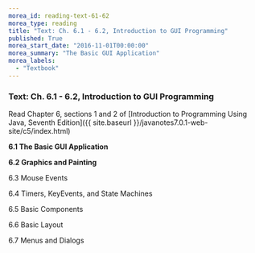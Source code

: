 ```yaml
---
morea_id: reading-text-61-62
morea_type: reading
title: "Text: Ch. 6.1 - 6.2, Introduction to GUI Programming"
published: True
morea_start_date: "2016-11-01T00:00:00"
morea_summary: "The Basic GUI Application"
morea_labels: 
  - "Textbook"
---
```


### Text: Ch. 6.1 - 6.2, Introduction to GUI Programming

Read Chapter 6, sections 1 and 2 of [Introduction to Programming Using Java, Seventh Edition]({{ site.baseurl }}/javanotes7.0.1-web-site/c5/index.html)

**6.1 The Basic GUI Application**

**6.2 Graphics and Painting**

6.3 Mouse Events

6.4 Timers, KeyEvents, and State Machines

6.5 Basic Components

6.6 Basic Layout

6.7 Menus and Dialogs


